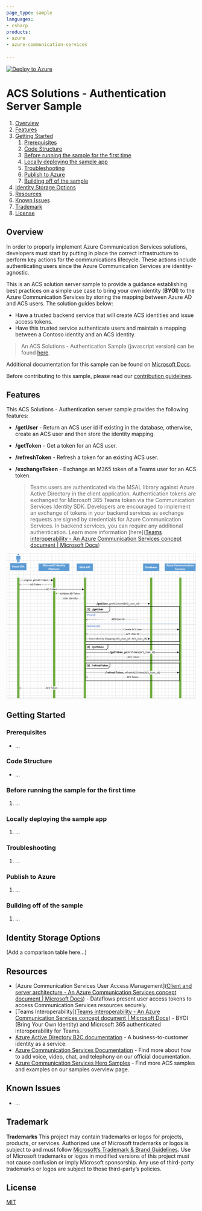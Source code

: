 ```yaml
---
page_type: sample
languages:
- csharp
products:
- azure
- azure-communication-services

---
```


[![Deploy to Azure](https://aka.ms/deploytoazurebutton)]()

# ACS Solutions - Authentication Server Sample

1. [Overview](#overview)
2. [Features](#features)
3. [Getting Started](#getting-started)
   1. [Prerequisites](#prerequisites)
   2. [Code Structure](#code-structure)
   3. [Before running the sample for the first time](#before-running-the-sample-for-the-first-time)
   4. [Locally deploying the sample app](#locally-deploying-the-sample-app)
   5. [Troubleshooting](#troubleshooting)
   6. [Publish to Azure](#publish-to-azure)
   7. [Building off of the sample](#building-off-of-the-sample)
4. [Identity Storage Options](#Iidentity-storage-options)
5. [Resources](#resources)
6. [Known Issues](#known-issues)
7. [Trademark](#trademark)
8. [License](#license)

## Overview

In order to properly implement Azure Communication Services solutions, developers must start by putting in place the correct infrastructure to perform key actions for the communications lifecycle. These actions include authenticating users since the Azure Communication Services are identity-agnostic.

This is an ACS solution server sample to provide a guidance establishing best practices on a simple use case to bring your own identity (**BYOI**) to the Azure Communication Services by storing the mapping between Azure AD and ACS users. The solution guides below:

- Have a trusted backend service that will create ACS identities and issue access tokens.
- Have this trusted service authenticate users and maintain a mapping between a Contoso identity and an ACS identity.

> An ACS Solutions - Authentication Sample (javascript version) can be found [here](https://github.com/Azure-Samples/communication-services-authentication-hero-javascript).

Additional documentation for this sample can be found on [Microsoft Docs](https://docs.microsoft.com/azure/communication-services/samples/calling-hero-sample).

Before contributing to this sample, please read our [contribution guidelines](./CONTRIBUTING.md).

## Features

This ACS Solutions - Authentication server sample provides the following features:

* **/getUser** - Return an ACS user id if existing in the database, otherwise, create an ACS user and then store the identity mapping.

* **/getToken** - Get a token for an ACS user.

* **/refreshToken** - Refresh a token for an existing ACS user.

* **/exchangeToken** - Exchange an M365 token of a Teams user for an ACS token.

  > Teams users are authenticated via the MSAL library against Azure Active Directory in the client application. Authentication tokens are exchanged for Microsoft 365 Teams token via the Communication Services Identity SDK. Developers are encouraged to implement an exchange of tokens in your backend services as exchange requests are signed by credentials for Azure Communication Services. In backend services, you can require any additional authentication. Learn more information [here]([Teams interoperability - An Azure Communication Services concept document | Microsoft Docs](https://docs.microsoft.com/en-ca/azure/communication-services/concepts/teams-interop#microsoft-365-teams-identity))

![UML Sequence Diagram](./media/acs-authentication-server-sample-sequence-diagram.png)

## Getting Started

### Prerequisites

- ...

### Code Structure

- ...

### Before running the sample for the first time

1. ...

### Locally deploying the sample app

1. ...

### Troubleshooting

1. ...

### Publish to Azure

1. ...

### Building off of the sample

1. ...

## Identity Storage Options

(Add a comparison table here...)

## Resources

- [Azure Communication Services User Access Management]([Client and server architecture - An Azure Communication Services concept document | Microsoft Docs](https://docs.microsoft.com/en-ca/azure/communication-services/concepts/client-and-server-architecture#user-access-management)) - Dataflows present user access tokens to access Communication Services resources securely.
- [Teams Interoperability]([Teams interoperability - An Azure Communication Services concept document | Microsoft Docs](https://docs.microsoft.com/en-ca/azure/communication-services/concepts/teams-interop)) - BYOI (Bring Your Own Identity) and Microsoft 365 authenticated interoperability for Teams.
- [Azure Active Directory B2C documentation](https://docs.microsoft.com/en-us/azure/active-directory-b2c/) - A business-to-customer identity as a service.
- [Azure Communication Services Documentation](https://docs.microsoft.com/en-us/azure/communication-services/) - Find more about how to add voice, video, chat, and telephony on our official documentation.
- [Azure Communication Services Hero Samples](https://docs.microsoft.com/en-us/azure/communication-services/samples/overview) - Find more ACS samples and examples on our samples overview page.

## Known Issues

* ...

## Trademark

**Trademarks** This project may contain trademarks or logos for projects, products, or services. Authorized use of Microsoft trademarks or logos is subject to and must follow [Microsoft’s Trademark & Brand Guidelines](https://www.microsoft.com/en-us/legal/intellectualproperty/trademarks/usage/general). Use of Microsoft trademarks or logos in modified versions of this project must not cause confusion or imply Microsoft sponsorship. Any use of third-party trademarks or logos are subject to those third-party’s policies.

## License

[MIT](LICENSE.md)
